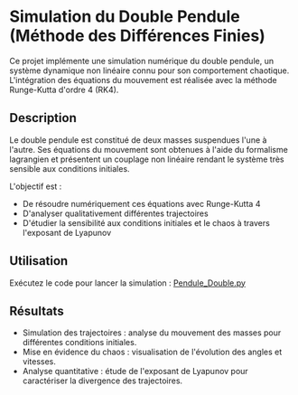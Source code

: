 # Simulation du Double Pendule (Méthode des Différences Finies)
Ce projet implémente une simulation numérique du double pendule, un système dynamique non linéaire connu pour son comportement chaotique. L'intégration des équations du mouvement est réalisée avec la méthode Runge-Kutta d'ordre 4 (RK4).
## Description
Le double pendule est constitué de deux masses suspendues l'une à l'autre. Ses équations du mouvement sont obtenues à l'aide du formalisme lagrangien et présentent un couplage non linéaire rendant le système très sensible aux conditions initiales.

L'objectif est :

- De résoudre numériquement ces équations avec Runge-Kutta 4
- D'analyser qualitativement différentes trajectoires
- D'étudier la sensibilité aux conditions initiales et le chaos à travers l'exposant de Lyapunov
## Utilisation 
Exécutez le code pour lancer la simulation : [Pendule_Double.py](Pendule_Double.py)
## Résultats
- Simulation des trajectoires : analyse du mouvement des masses pour différentes conditions initiales.
- Mise en évidence du chaos : visualisation de l'évolution des angles et vitesses.
- Analyse quantitative : étude de l'exposant de Lyapunov pour caractériser la divergence des trajectoires.

